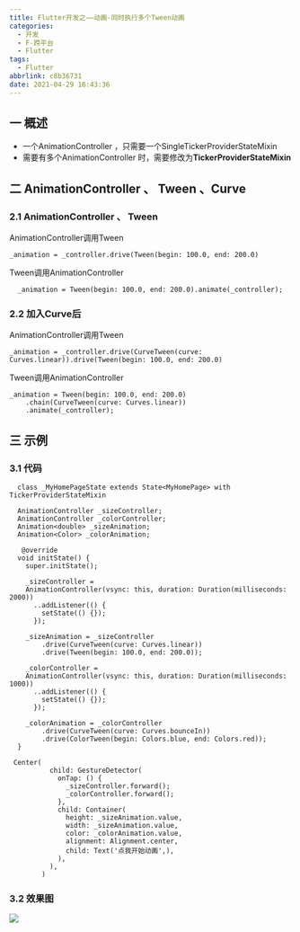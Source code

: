 ```yaml
---
title: Flutter开发之——动画-同时执行多个Tween动画
categories:
  - 开发
  - F-跨平台
  - Flutter
tags:
  - Flutter
abbrlink: c8b36731
date: 2021-04-29 16:43:36
---
```

## 一 概述

* 一个AnimationController ，只需要一个SingleTickerProviderStateMixin 
* 需要有多个AnimationController 时，需要修改为**TickerProviderStateMixin**

<!--more-->

## 二 AnimationController 、 Tween 、Curve

### 2.1 AnimationController 、 Tween

AnimationController调用Tween

```
_animation = _controller.drive(Tween(begin: 100.0, end: 200.0)
```

Tween调用AnimationController

```
  _animation = Tween(begin: 100.0, end: 200.0).animate(_controller);
```

### 2.2 加入Curve后

AnimationController调用Tween

```
_animation = _controller.drive(CurveTween(curve: Curves.linear)).drive(Tween(begin: 100.0, end: 200.0)
```

Tween调用AnimationController

```
_animation = Tween(begin: 100.0, end: 200.0)
    .chain(CurveTween(curve: Curves.linear))
    .animate(_controller);
```

## 三  示例

### 3.1 代码

```
  class _MyHomePageState extends State<MyHomePage> with TickerProviderStateMixin
  
  AnimationController _sizeController;
  AnimationController _colorController;
  Animation<double> _sizeAnimation;
  Animation<Color> _colorAnimation;
  
   @override
  void initState() {
    super.initState();

    _sizeController =
    AnimationController(vsync: this, duration: Duration(milliseconds: 2000))
      ..addListener(() {
        setState(() {});
      });

    _sizeAnimation = _sizeController
        .drive(CurveTween(curve: Curves.linear))
        .drive(Tween(begin: 100.0, end: 200.0));

    _colorController =
    AnimationController(vsync: this, duration: Duration(milliseconds: 1000))
      ..addListener(() {
        setState(() {});
      });

    _colorAnimation = _colorController
        .drive(CurveTween(curve: Curves.bounceIn))
        .drive(ColorTween(begin: Colors.blue, end: Colors.red));
  } 
  
 Center(
          child: GestureDetector(
            onTap: () {
              _sizeController.forward();
              _colorController.forward();
            },
            child: Container(
              height: _sizeAnimation.value,
              width: _sizeAnimation.value,
              color: _colorAnimation.value,
              alignment: Alignment.center,
              child: Text('点我开始动画',),
            ),
          ),
        ) 
```

### 3.2 效果图

![][1]


[1]:https://cdn.staticaly.com/gh/PGzxc/CDN/master/blog-flutter/flutter_tween_sequence.gif